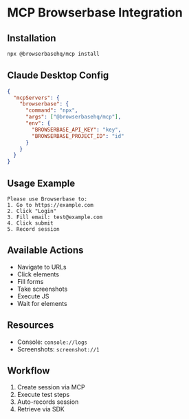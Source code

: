# MCP Browserbase Integration

## Installation
```bash
npx @browserbasehq/mcp install
```

## Claude Desktop Config
```json
{
  "mcpServers": {
    "browserbase": {
      "command": "npx",
      "args": ["@browserbasehq/mcp"],
      "env": {
        "BROWSERBASE_API_KEY": "key",
        "BROWSERBASE_PROJECT_ID": "id"
      }
    }
  }
}
```

## Usage Example
```
Please use Browserbase to:
1. Go to https://example.com
2. Click "Login"  
3. Fill email: test@example.com
4. Click submit
5. Record session
```

## Available Actions
- Navigate to URLs
- Click elements
- Fill forms
- Take screenshots
- Execute JS
- Wait for elements

## Resources
- Console: `console://logs`
- Screenshots: `screenshot://1`

## Workflow
1. Create session via MCP
2. Execute test steps
3. Auto-records session
4. Retrieve via SDK
